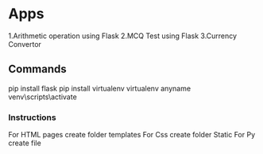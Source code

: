 # Apps 
1.Arithmetic operation using Flask 
2.MCQ  Test using Flask
3.Currency Convertor  


## Commands
pip install flask 
pip install virtualenv 
virtualenv  anyname
venv\scripts\activate 

###  Instructions 
For HTML pages create folder templates 
For Css create folder Static 
For Py  create file 



